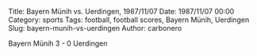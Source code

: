 Title: Bayern Münih vs. Uerdingen, 1987/11/07
Date: 1987/11/07 00:00
Category: sports
Tags: football, football scores, Bayern Münih, Uerdingen
Slug: bayern-munih-vs-uerdingen
Author: carbonero


Bayern Münih 3 - 0 Uerdingen
